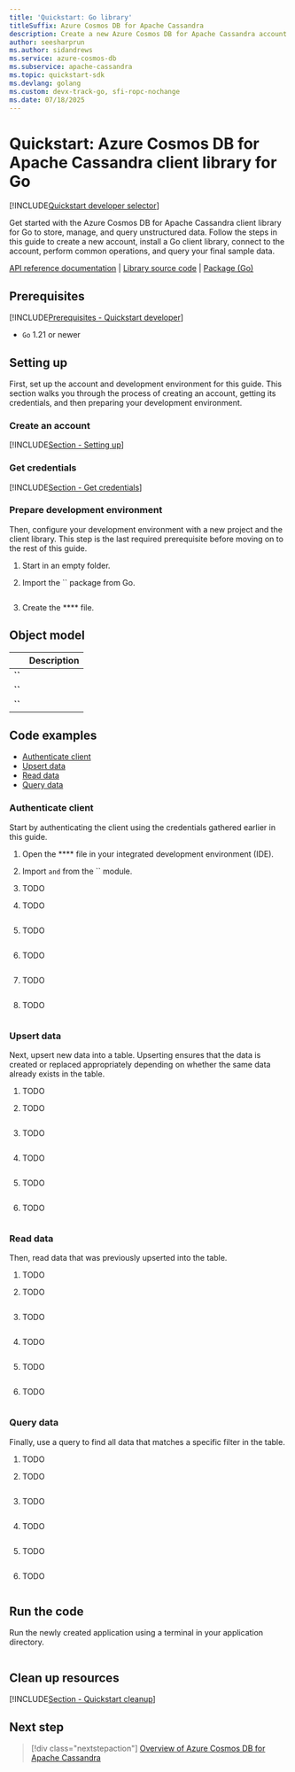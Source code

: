 ```yaml
---
title: 'Quickstart: Go library'
titleSuffix: Azure Cosmos DB for Apache Cassandra
description: Create a new Azure Cosmos DB for Apache Cassandra account and connect using the Go library in this quickstart.
author: seesharprun
ms.author: sidandrews
ms.service: azure-cosmos-db
ms.subservice: apache-cassandra
ms.topic: quickstart-sdk
ms.devlang: golang
ms.custom: devx-track-go, sfi-ropc-nochange
ms.date: 07/18/2025
---
```


# Quickstart: Azure Cosmos DB for Apache Cassandra client library for Go

[!INCLUDE[Quickstart developer selector](includes/selector-quickstart-developer.md)]

Get started with the Azure Cosmos DB for Apache Cassandra client library for Go to store, manage, and query unstructured data. Follow the steps in this guide to create a new account, install a Go client library, connect to the account, perform common operations, and query your final sample data.

[API reference documentation]() | [Library source code]() | [Package (Go)]()

## Prerequisites

[!INCLUDE[Prerequisites - Quickstart developer](../includes/prerequisites-quickstart-developer.md)]

- `Go` 1.21 or newer

## Setting up

First, set up the account and development environment for this guide. This section walks you through the process of creating an account, getting its credentials, and then preparing your development environment.

### Create an account

[!INCLUDE[Section - Setting up](includes/section-quickstart-provision.md)]

### Get credentials

[!INCLUDE[Section - Get credentials](includes/section-quickstart-credentials.md)]

### Prepare development environment

Then, configure your development environment with a new project and the client library. This step is the last required prerequisite before moving on to the rest of this guide.

1. Start in an empty folder.

1. Import the `` package from Go.

    ```bash
    
    ```

1. Create the **** file.

## Object model

| | Description |
| --- | --- |
| **``** | |
| **``** | |
| **``** | |

## Code examples

- [Authenticate client](#authenticate-client)
- [Upsert data](#upsert-data)
- [Read data](#read-data)
- [Query data](#query-data)

### Authenticate client

Start by authenticating the client using the credentials gathered earlier in this guide.

1. Open the **** file in your integrated development environment (IDE).

1. Import `` and `` from the `` module.

1. TODO

1. TODO

    ```go
    
    ```

1. TODO

    ```go
    
    ```

1. TODO

    ```go
    
    ```

1. TODO

    ```go
    
    ```

1. TODO

    ```go
    
    ```

### Upsert data

Next, upsert new data into a table. Upserting ensures that the data is created or replaced appropriately depending on whether the same data already exists in the table.

1. TODO

1. TODO

    ```go
    
    ```

1. TODO

    ```go
    
    ```

1. TODO

    ```go
    
    ```

1. TODO

    ```go
    
    ```

1. TODO

    ```go
    
    ```

### Read data

Then, read data that was previously upserted into the table.

1. TODO

1. TODO

    ```go
    
    ```

1. TODO

    ```go
    
    ```

1. TODO

    ```go
    
    ```

1. TODO

    ```go
    
    ```

1. TODO

    ```go
    
    ```

### Query data

Finally, use a query to find all data that matches a specific filter in the table.

1. TODO

1. TODO

    ```go
    
    ```

1. TODO

    ```go
    
    ```

1. TODO

    ```go
    
    ```

1. TODO

    ```go
    
    ```

1. TODO

    ```go
    
    ```

## Run the code

Run the newly created application using a terminal in your application directory.

```bash

```

## Clean up resources

[!INCLUDE[Section - Quickstart cleanup](includes/section-quickstart-credentials.md)]

## Next step

> [!div class="nextstepaction"]
> [Overview of Azure Cosmos DB for Apache Cassandra](introduction.md)
